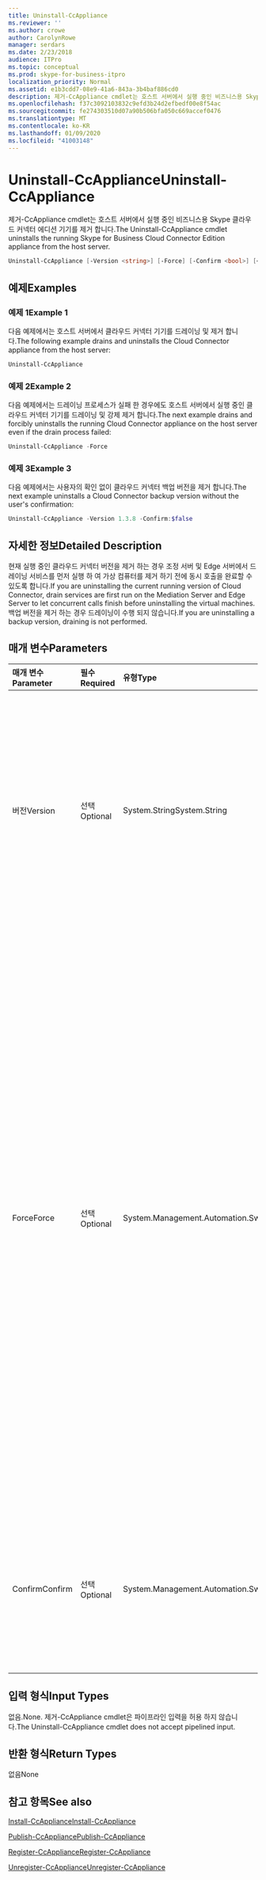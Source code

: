 ```yaml
---
title: Uninstall-CcAppliance
ms.reviewer: ''
ms.author: crowe
author: CarolynRowe
manager: serdars
ms.date: 2/23/2018
audience: ITPro
ms.topic: conceptual
ms.prod: skype-for-business-itpro
localization_priority: Normal
ms.assetid: e1b3cdd7-08e9-41a6-843a-3b4baf886cd0
description: 제거-CcAppliance cmdlet는 호스트 서버에서 실행 중인 비즈니스용 Skype 클라우드 커넥터 에디션 기기를 제거 합니다.
ms.openlocfilehash: f37c3092103832c9efd3b24d2efbedf00e8f54ac
ms.sourcegitcommit: fe274303510d07a90b506bfa050c669accef0476
ms.translationtype: MT
ms.contentlocale: ko-KR
ms.lasthandoff: 01/09/2020
ms.locfileid: "41003148"
---
```

# <a name="uninstall-ccappliance"></a><span data-ttu-id="9629f-103">Uninstall-CcAppliance</span><span class="sxs-lookup"><span data-stu-id="9629f-103">Uninstall-CcAppliance</span></span>
 
<span data-ttu-id="9629f-104">제거-CcAppliance cmdlet는 호스트 서버에서 실행 중인 비즈니스용 Skype 클라우드 커넥터 에디션 기기를 제거 합니다.</span><span class="sxs-lookup"><span data-stu-id="9629f-104">The Uninstall-CcAppliance cmdlet uninstalls the running Skype for Business Cloud Connector Edition appliance from the host server.</span></span> 
  
```powershell
Uninstall-CcAppliance [-Version <string>] [-Force] [-Confirm <bool>] [<CommonParameters>]
```

## <a name="examples"></a><span data-ttu-id="9629f-105">예제</span><span class="sxs-lookup"><span data-stu-id="9629f-105">Examples</span></span>
<span data-ttu-id="9629f-106"><a name="Examples"> </a></span><span class="sxs-lookup"><span data-stu-id="9629f-106"></span></span>

### <a name="example-1"></a><span data-ttu-id="9629f-107">예제 1</span><span class="sxs-lookup"><span data-stu-id="9629f-107">Example 1</span></span>

<span data-ttu-id="9629f-108">다음 예제에서는 호스트 서버에서 클라우드 커넥터 기기를 드레이닝 및 제거 합니다.</span><span class="sxs-lookup"><span data-stu-id="9629f-108">The following example drains and uninstalls the Cloud Connector appliance from the host server:</span></span>
  
```powershell
Uninstall-CcAppliance
```

### <a name="example-2"></a><span data-ttu-id="9629f-109">예제 2</span><span class="sxs-lookup"><span data-stu-id="9629f-109">Example 2</span></span>

<span data-ttu-id="9629f-110">다음 예제에서는 드레이닝 프로세스가 실패 한 경우에도 호스트 서버에서 실행 중인 클라우드 커넥터 기기를 드레이닝 및 강제 제거 합니다.</span><span class="sxs-lookup"><span data-stu-id="9629f-110">The next example drains and forcibly uninstalls the running Cloud Connector appliance on the host server even if the drain process failed:</span></span>
  
```powershell
Uninstall-CcAppliance -Force
```

### <a name="example-3"></a><span data-ttu-id="9629f-111">예제 3</span><span class="sxs-lookup"><span data-stu-id="9629f-111">Example 3</span></span>

<span data-ttu-id="9629f-112">다음 예제에서는 사용자의 확인 없이 클라우드 커넥터 백업 버전을 제거 합니다.</span><span class="sxs-lookup"><span data-stu-id="9629f-112">The next example uninstalls a Cloud Connector backup version without the user's confirmation:</span></span>
  
```powershell
Uninstall-CcAppliance -Version 1.3.8 -Confirm:$false
```

## <a name="detailed-description"></a><span data-ttu-id="9629f-113">자세한 정보</span><span class="sxs-lookup"><span data-stu-id="9629f-113">Detailed Description</span></span>
<span data-ttu-id="9629f-114"><a name="DetailedDescription"> </a></span><span class="sxs-lookup"><span data-stu-id="9629f-114"></span></span>

<span data-ttu-id="9629f-115">현재 실행 중인 클라우드 커넥터 버전을 제거 하는 경우 조정 서버 및 Edge 서버에서 드레이닝 서비스를 먼저 실행 하 여 가상 컴퓨터를 제거 하기 전에 동시 호출을 완료할 수 있도록 합니다.</span><span class="sxs-lookup"><span data-stu-id="9629f-115">If you are uninstalling the current running version of Cloud Connector, drain services are first run on the Mediation Server and Edge Server to let concurrent calls finish before uninstalling the virtual machines.</span></span> <span data-ttu-id="9629f-116">백업 버전을 제거 하는 경우 드레이닝이 수행 되지 않습니다.</span><span class="sxs-lookup"><span data-stu-id="9629f-116">If you are uninstalling a backup version, draining is not performed.</span></span>
  
## <a name="parameters"></a><span data-ttu-id="9629f-117">매개 변수</span><span class="sxs-lookup"><span data-stu-id="9629f-117">Parameters</span></span>
<span data-ttu-id="9629f-118"><a name="DetailedDescription"> </a></span><span class="sxs-lookup"><span data-stu-id="9629f-118"></span></span>

|<span data-ttu-id="9629f-119">**매개 변수**</span><span class="sxs-lookup"><span data-stu-id="9629f-119">**Parameter**</span></span>|<span data-ttu-id="9629f-120">**필수**</span><span class="sxs-lookup"><span data-stu-id="9629f-120">**Required**</span></span>|<span data-ttu-id="9629f-121">**유형**</span><span class="sxs-lookup"><span data-stu-id="9629f-121">**Type**</span></span>|<span data-ttu-id="9629f-122">**설명**</span><span class="sxs-lookup"><span data-stu-id="9629f-122">**Description**</span></span>|
|:-----|:-----|:-----|:-----|
| <span data-ttu-id="9629f-123">버전</span><span class="sxs-lookup"><span data-stu-id="9629f-123">Version</span></span> <br/> | <span data-ttu-id="9629f-124">선택</span><span class="sxs-lookup"><span data-stu-id="9629f-124">Optional</span></span> <br/> |<span data-ttu-id="9629f-125">System.String</span><span class="sxs-lookup"><span data-stu-id="9629f-125">System.String</span></span>  <br/> | <span data-ttu-id="9629f-126">호스트 서버에서 제거 되는 클라우드 커넥터의 버전입니다.</span><span class="sxs-lookup"><span data-stu-id="9629f-126">The version of Cloud Connector that will be uninstalled from the host server.</span></span> <span data-ttu-id="9629f-127">지정 하지 않은 경우 현재 실행 중인 버전을 제거 합니다.</span><span class="sxs-lookup"><span data-stu-id="9629f-127">If not specified, uninstall the current running version.</span></span> <br/> |
|<span data-ttu-id="9629f-128">Force</span><span class="sxs-lookup"><span data-stu-id="9629f-128">Force</span></span>  <br/> |<span data-ttu-id="9629f-129">선택</span><span class="sxs-lookup"><span data-stu-id="9629f-129">Optional</span></span>  <br/> |<span data-ttu-id="9629f-130">System.Management.Automation.SwitchParameter</span><span class="sxs-lookup"><span data-stu-id="9629f-130">System.Management.Automation.SwitchParameter</span></span>  <br/> |<span data-ttu-id="9629f-131">현재 실행 중인 버전을 제거 하는 경우 가상 컴퓨터를 제거 하기 전에 중재 서버와 Edge 서버에서 서버를 드레이닝 하려고 합니다.</span><span class="sxs-lookup"><span data-stu-id="9629f-131">If uninstalling the current running version, attempt to drain servers on Mediation Server and Edge Server before uninstalling the virtual machines.</span></span> <span data-ttu-id="9629f-132">"Force" 스위치를 지정 하면 드레이닝 서비스에 장애가 있는 경우에도 가상 머신이 제거 됩니다.</span><span class="sxs-lookup"><span data-stu-id="9629f-132">If you specify the "Force" switch, even if the drain services fail, the virtual machines will be uninstalled.</span></span> <span data-ttu-id="9629f-133">이 매개 변수는 현재 실행 중인 버전을 제거 하는 데만 사용 됩니다.</span><span class="sxs-lookup"><span data-stu-id="9629f-133">This parameter is only used to uninstall the current running version.</span></span>  <br/> |
|<span data-ttu-id="9629f-134">Confirm</span><span class="sxs-lookup"><span data-stu-id="9629f-134">Confirm</span></span>  <br/> |<span data-ttu-id="9629f-135">선택</span><span class="sxs-lookup"><span data-stu-id="9629f-135">Optional</span></span>  <br/> |<span data-ttu-id="9629f-136">System.Management.Automation.SwitchParameter</span><span class="sxs-lookup"><span data-stu-id="9629f-136">System.Management.Automation.SwitchParameter</span></span>  <br/> |<span data-ttu-id="9629f-137">사용자의 확인을 요청 하 여 가상 컴퓨터를 제거 합니다.</span><span class="sxs-lookup"><span data-stu-id="9629f-137">Ask user's confirmation to uninstall the virtual machines.</span></span> <span data-ttu-id="9629f-138">기본값은 TRUE입니다.</span><span class="sxs-lookup"><span data-stu-id="9629f-138">Default value is TRUE.</span></span>  <br/> |
   
## <a name="input-types"></a><span data-ttu-id="9629f-139">입력 형식</span><span class="sxs-lookup"><span data-stu-id="9629f-139">Input Types</span></span>
<span data-ttu-id="9629f-140"><a name="InputTypes"> </a></span><span class="sxs-lookup"><span data-stu-id="9629f-140"></span></span>

<span data-ttu-id="9629f-141">없음.</span><span class="sxs-lookup"><span data-stu-id="9629f-141">None.</span></span> <span data-ttu-id="9629f-142">제거-CcAppliance cmdlet은 파이프라인 입력을 허용 하지 않습니다.</span><span class="sxs-lookup"><span data-stu-id="9629f-142">The Uninstall-CcAppliance cmdlet does not accept pipelined input.</span></span>
  
## <a name="return-types"></a><span data-ttu-id="9629f-143">반환 형식</span><span class="sxs-lookup"><span data-stu-id="9629f-143">Return Types</span></span>
<span data-ttu-id="9629f-144"><a name="ReturnTypes"> </a></span><span class="sxs-lookup"><span data-stu-id="9629f-144"></span></span>

<span data-ttu-id="9629f-145">없음</span><span class="sxs-lookup"><span data-stu-id="9629f-145">None</span></span>
  
## <a name="see-also"></a><span data-ttu-id="9629f-146">참고 항목</span><span class="sxs-lookup"><span data-stu-id="9629f-146">See also</span></span>
<span data-ttu-id="9629f-147"><a name="ReturnTypes"> </a></span><span class="sxs-lookup"><span data-stu-id="9629f-147"></span></span>

[<span data-ttu-id="9629f-148">Install-CcAppliance</span><span class="sxs-lookup"><span data-stu-id="9629f-148">Install-CcAppliance</span></span>](install-ccappliance.md)
  
[<span data-ttu-id="9629f-149">Publish-CcAppliance</span><span class="sxs-lookup"><span data-stu-id="9629f-149">Publish-CcAppliance</span></span>](publish-ccappliance.md)
  
[<span data-ttu-id="9629f-150">Register-CcAppliance</span><span class="sxs-lookup"><span data-stu-id="9629f-150">Register-CcAppliance</span></span>](register-ccappliance.md)
  
[<span data-ttu-id="9629f-151">Unregister-CcAppliance</span><span class="sxs-lookup"><span data-stu-id="9629f-151">Unregister-CcAppliance</span></span>](unregister-ccappliance.md)
  

